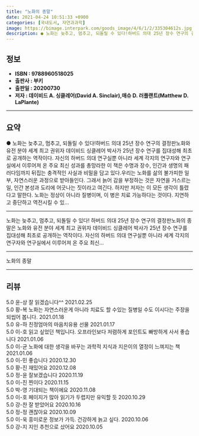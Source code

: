 ```yaml
---
title: "노화의 종말"
date: 2021-04-24 10:51:33 +0900
categories: [국내도서, 자연과과학]
image: https://bimage.interpark.com/goods_image/4/6/1/2/335304612s.jpg
description: ● 노화는 늦추고, 멈추고, 되돌릴 수 있다!하버드 의대 25년 장수 연구의 결정판노화와 유전 분야 세계 최고 권위자 데이비드 싱클레어 박사가 25년 장수 연구를 집대성해 최초로 공개하는 역작이다. 자신의 하버드 의대 연구실뿐 아니라 세계 각지의 연구자와 연구실에서 이루어져 온 주요
---
```


## **정보**

- **ISBN : 9788960518025**
- **출판사 : 부키**
- **출판일 : 20200730**
- **저자 : 데이비드 A. 싱클레어(David A. Sinclair),매슈 D. 러플랜트(Matthew D. LaPlante)**

------



## **요약**

●  노화는 늦추고, 멈추고, 되돌릴 수 있다!하버드 의대 25년 장수 연구의 결정판노화와 유전 분야 세계 최고 권위자 데이비드 싱클레어 박사가 25년 장수 연구를 집대성해 최초로 공개하는 역작이다. 자신의 하버드 의대 연구실뿐 아니라 세계 각지의 연구자와 연구실에서 이루어져 온 주요 최신 성과를 총망라한 이 책은 수명과 장수, 인간과 생명의 패러다임까지 뒤집는 충격적인 사실과 비밀을 담고 있다.우리는 노화를 삶의 불가피한 일부, 자연스러운 과정으로 받아들인다. 그래서 늙어 감을 부정하는 것은 자연을 거스르는 일, 인간 본성과 도리에 어긋나는 짓이라고 여긴다. 하지만 저자는 이 모든 생각이 틀렸다고 말한다. 노화는 정상이 아니라 질병이며, 이 병은 치료 가능하다는 것이다. 지연하고 중단하고 역전시킬 수 있...

------

노화는 늦추고, 멈추고, 되돌릴 수 있다!
하버드 의대 25년 장수 연구의 결정판노화의 종말은 노화와 유전 분야 세계 최고 권위자 데이비드 싱클레어 박사가 25년 장수 연구를 집대성해 최초로 공개하는 역작이다. 자신의 하버드 의대 연구실뿐 아니라 세계 각지의 연구자와 연구실에서 이루어져 온 주요 최신... 

------


노화의 종말 

------


## **리뷰** 

5.0 윤-상 잘 읽겠습니다^^ 2021.02.25 <br/>5.0 황-복 노화는 자연스러운게 아니라 치료도 할 수있는 질병일 수도 이시다는 주장을 되씹어 봅니다. 2021.01.18 <br/>5.0 유-하 친정엄마의 마음치유용 선물 2021.01.17 <br/>5.0 이-호 읽고 싶었던 책입니다.
오프라인보다 저렴하게 포인트도 빠방하게 사서 좋습니다 2021.01.06 <br/>5.0 이-균 노화에 대한 생각을 바꾸는 과학적 지식과 지은이의 열정이 느껴지는 책 2021.01.06 <br/>5.0 이-민 좋습니다 2020.12.30 <br/>5.0 황-진 재밌어요  2020.12.08 <br/>5.0 정-윤 잘보겠습니다 2020.11.19 <br/>5.0 이-진 찐이다 2020.11.15 <br/>5.0 박-영 기대되는 책이에요 2020.11.08 <br/>5.0 이-호 페이지가 많아 읽기가 두렵지만 유익할 듯 2020.10.29 <br/>5.0 강-찬 잘 받았어요 2020.10.16 <br/>5.0 정-정 괜찮아요  2020.10.09 <br/>5.0 이-욱 흥미로운 정보가 가득. 건강하게 늙고 싶다. 2020.10.06 <br/>5.0 강-지 지인 추천으로 샀어요  2020.10.05 <br/>